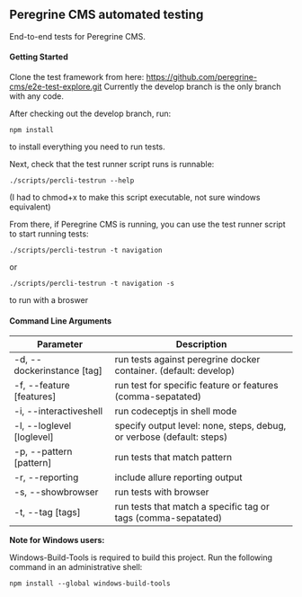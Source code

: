 ## Peregrine CMS automated testing

End-to-end tests for Peregrine CMS.

#### Getting Started

Clone the test framework from here:
https://github.com/peregrine-cms/e2e-test-explore.git
Currently the develop branch is the only branch with any code.

After checking out the develop branch, run:
```
npm install
```
to install everything you need to run tests.

Next, check that the test runner script runs is runnable:
```
./scripts/percli-testrun --help
```
(I had to chmod+x to make this script executable, not sure windows equivalent)

From there, if Peregrine CMS is running, you can use the test runner script to start running tests:

```
./scripts/percli-testrun -t navigation
```
or

```
./scripts/percli-testrun -t navigation -s 
```

to run with a broswer

#### Command Line Arguments

| Parameter                    | Description                                                             |
|------------------------------|-------------------------------------------------------------------------|
| -d, --dockerinstance \[tag\] | run tests against peregrine docker container. (default:   develop)      |
| -f, --feature \[features\]   | run test for specific feature or features (comma-sepatated)             |
| -i, --interactiveshell       | run codeceptjs in shell mode                                            |
| -l, --loglevel \[loglevel\]  | specify output level: none, steps, debug, or verbose (default:   steps) |
| -p, --pattern \[pattern\]    | run tests that match pattern                                            |
| -r, --reporting              | include allure reporting output                                         |
| -s, --showbrowser            | run tests with browser                                                  |
| -t, --tag \[tags\]           | run tests that match a specific tag or tags (comma-sepatated)           |

**Note for Windows users:**

Windows-Build-Tools is required to build this project. Run the following command in an administrative shell:
```
npm install --global windows-build-tools
```